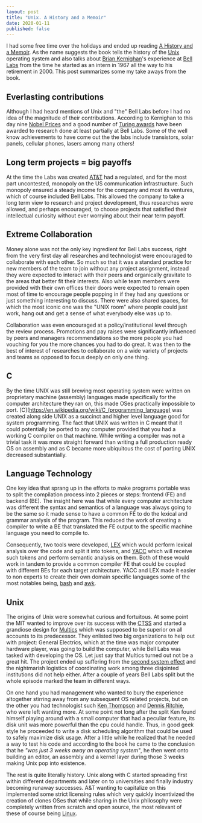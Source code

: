 ```yaml
---
layout: post
title: "Unix. A History and a Memoir"
date: 2020-01-11
published: false
---
```


I had some free time over the holidays and ended up reading [A History and a Memoir](https://www.amazon.com/dp/1695978552). As the name suggests the book tells the history of the [Unix](https://en.wikipedia.org/wiki/Unix) operating system and also talks about [Brian Kernighan](https://en.wikipedia.org/wiki/Brian_Kernighan)'s experience at [Bell Labs](https://en.wikipedia.org/wiki/Bell_Labs) from the time he started as an intern in 1967 all the way to his retirement in 2000. This post summarizes some my take aways from the book.

## Everlasting contributions
Although I had heard mentions of Unix and "the" Bell Labs before I had no idea of the magnitude of their contributions. According to Kernighan to this day nine [Nobel Prices](https://en.wikipedia.org/wiki/Nobel_Prize) and a good number of [Turing awards](https://en.wikipedia.org/wiki/Turing_Award) have been awarded to research done at least partially at Bell Labs. Some of the well know achievements to have come out the the labs include transistors, solar panels, cellular phones, lasers among many others!

## Long term projects = big payoffs
At the time the Labs was created [AT&T](https://en.wikipedia.org/wiki/AT%26T) had a regulated, and for the most part uncontested, monopoly on the US communication infrastructure. Such monopoly ensured a steady income for the company and most its ventures, which of course included Bell Labs. This allowed the company to take a long term view to research and project development, thus researches were allowed, and perhaps encouraged, to choose projects that satisfied their intellectual curiosity without ever worrying about their near term payoff.

## Extreme Collaboration
Money alone was not the only key ingredient for Bell Labs success, right from the very first day all researches and technologist were encouraged to collaborate with each other. So much so that it was a standard practice for new members of the team to join without any project assignment, instead they were expected to interact with their peers and organically gravitate to the areas that better fit their interests. Also while team members were provided with their own offices their doors were expected to remain open most of time to encourage people popping in if they had any questions or just something interesting to discuss. There were also shared spaces, for which the most iconic one was the "UNIX room" where people could just work, hang out and get a sense of what everybody else was up to. 

Collaboration was even encouraged at a policy/institutional level through the review process. Promotions and pay raises were significantly influenced by peers and managers recommendations so the more people you had vouching for you the more chances you had to do great. It was then to the best of interest of researches to collaborate on a wide variety of projects and teams as opposed to focus deeply on only one thing.

## C 
By the time UNIX was still brewing most operating system were written on proprietary machine (assembly) languages made specifically for the computer architecture they ran on, this made OSes practically impossible to port. [C](https://en.wikipedia.org/wiki/C_(programming_language) was created along side UNIX as a succinct and higher level language good for system programming. The fact that UNIX was written in C meant that it could potentially be ported to any computer provided that you had a working C compiler on that machine. While writing a compiler was not a trivial task it was more straight forward than writing a full production ready OS on assembly and as C became more ubiquitous the cost of porting UNIX decreased substantially.  

## Language Technology
One key idea that sprang up in the efforts to make programs portable was to split the compilation process into 2 pieces or steps: frontend (FE) and backend (BE). The insight here was that while every computer architecture was different the syntax and semantics of a language was always going to be the same so it made sense to have a common FE to do the lexical and grammar analysis of the program. This reduced the work of creating a compiler to write a BE that translated the FE output to the specific machine language you need to compile to. 

Consequently, two tools were developed, [LEX](https://en.wikipedia.org/wiki/Lex_(software)) which would perform lexical analysis over the code and split it into tokens, and [YACC](https://en.wikipedia.org/wiki/Yacc) which will receive such tokens and perform semantic analysis on them. Both of these would work in tandem to provide a common compiler FE that could be coupled with different BEs for each target architecture. YACC and LEX made it easier to non experts to create their own domain specific languages some of the most notables being, [bash](https://en.wikipedia.org/wiki/Bash_(Unix_shell)) and [awk](https://en.wikipedia.org/wiki/AWK).

## Unix
The origins of Unix were somewhat curious and fortuitous. At some point the MIT wanted to improve over its success with the [CTSS](https://en.wikipedia.org/wiki/Compatible_Time-Sharing_System) and started a grandiose design for [Multics](https://en.wikipedia.org/wiki/Multics) which was supposed to be superior on all accounts to its predecessor. They enlisted two big organizations to help out with project: General Electrics, which at the time was major computer hardware player, was going to build the computer, while Bell Labs was tasked with developing the OS. Let just say that Multics turned out not be a great hit. The project ended up suffering from the [second system effect](https://en.wikipedia.org/wiki/Second-system_effect) and the nightmarish logistics of coordinating work among three disjointed institutions did not help either. After a couple of years Bell Labs split but the whole episode marked the team in different ways.

On one hand you had management who wanted to bury the experience altogether stirring away from any subsequent OS related projects, but on the other you had technologist such [Ken Thompson](https://en.wikipedia.org/wiki/Ken_Thompson) and [Dennis Ritchie](https://en.wikipedia.org/wiki/Dennis_Ritchie), who were left wanting more. At some point not long after the split Ken found himself playing around with a small computer that had a peculiar feature, its disk unit was more powerful than the cpu could handle. Thus, in good geek style he proceeded to write a disk scheduling algorithm that could be used to safely maximize disk usage. After a little while he realized that he needed a way to test his code and according to the book he came to the conclusion that he *"was just 3 weeks away an operating system"*, he then went onto building an editor, an assembly and a kernel layer during those 3 weeks making Unix pop into existence.

The rest is quite literally history. Unix along with C started spreading first within different departments and later on to universities and finally industry becoming runaway successes. A&T wanting to capitalize on this implemented some strict licensing rules which very quickly incentivized the creation of clones OSes that while sharing in the Unix philosophy were completely written from scratch and open source, the most relevant of these of course being [Linux](https://en.wikipedia.org/wiki/Linux).